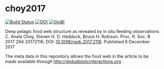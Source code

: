 # choy2017
[![Build Status](https://travis-ci.org/globalbioticinteractions/choy2017.svg)](https://travis-ci.org/globalbioticinteractions/choy2017) [![DOI](https://zenodo.org/badge/55425770.svg)](https://zenodo.org/badge/latestdoi/55425770) [![GloBI](http://api.globalbioticinteractions.org/interaction.svg?accordingTo=globi:globalbioticinteractions/choy2017)](http://globalbioticinteractions.org/?accordingTo=globi:globalbioticinteractions/choy2017)



Deep pelagic food web structure as revealed by in situ feeding observations
C. Anela Choy, Steven H. D. Haddock, Bruce H. Robison. Proc. R. Soc. B 2017 284 20172116; DOI: [10.1098/rspb.2017.2116](https://doi.org/10.1098/rspb.2017.2116). Published 6 December 2017

The meta data in this repository allows the food web in the article to be made available through http://globalbioticinteractions.org  .

